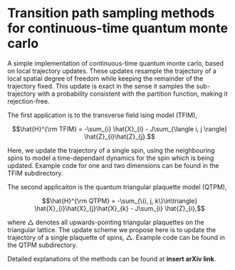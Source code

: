 # Transition path sampling methods for continuous-time quantum monte carlo
A simple implementation of continuous-time quantum monte carlo, based on local trajectory updates. These updates resample the trajectory of a local spatial degree of freedom while keeping the remainder of the trajectory fixed. This update is exact in the sense it samples the sub-trajectory with a probability consistent with the partition function, making it rejection-free. 

The first application is to the transverse field ising model (TFIM),
```math
\hat{H}^{\rm TFIM} = -\sum_{i} \hat{X}_{i} - J\sum_{\langle i, j \rangle} \hat{Z}_{i}\hat{Z}_{j}.
```
Here, we update the trajectory of a single spin, using the neighbouring spins to model a time-dependant dynamics for the spin which is being updated. Example code for one and two dimensions can be found in the TFIM subdirectory.

The second applicaiton is the quantum triangular plaquette model (QTPM),
  ```math
\hat{H}^{\rm QTPM} = -\sum_{\{i, j, k\}\in\triangle} \hat{X}_{i}\hat{X}_{j}\hat{X}_{k} - J\sum_{i} \hat{Z}_{i},
```
where $\triangle$ denotes all upwards-pointing triangular plaquettes on the triangular lattice.
The update scheme we propose here is to update the trajectory of a single plaquette of spins, $\triangle$. Example code can be found in the QTPM subdirectory.

Detailed explanations of the methods can be found at **insert arXiv link**.
